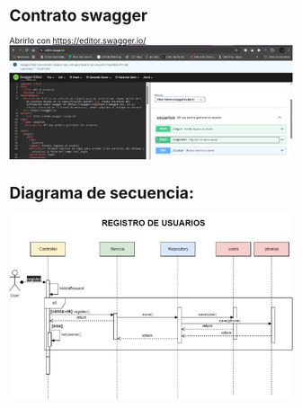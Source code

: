 # Contrato swagger 
Abrirlo con https://editor.swagger.io/ 
![secuencia](swagger.jpg)
# Diagrama de secuencia:  
![secuencia](diagramaRegistro.jpg)
